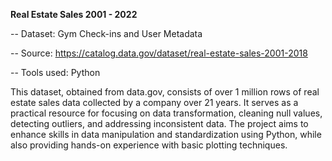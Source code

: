 **Real Estate Sales 2001 - 2022**

-- Dataset: Gym Check-ins and User Metadata

-- Source: https://catalog.data.gov/dataset/real-estate-sales-2001-2018

-- Tools used: Python

This dataset, obtained from data.gov, consists of over 1 million rows of real estate sales data collected by a company over 21 years. It serves as a practical resource for focusing on data transformation, cleaning null values, detecting outliers, and addressing inconsistent data. The project aims to enhance skills in data manipulation and standardization using Python, while also providing hands-on experience with basic plotting techniques.
